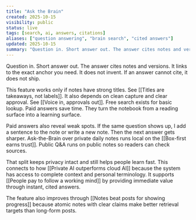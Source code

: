 ```yaml
---
title: "Ask the Brain"
created: 2025-10-15
visibility: public
status: live
tags: [search, ai, answers, citations]
aliases: ["question answering", "brain search", "cited answers"]
updated: 2025-10-15
summary: "Question in. Short answer out. The answer cites notes and versions. It links to the exact anchor you need. It does not invent. If an answer cannot cite, it does not ship."
---
```


Question in. Short answer out. The answer cites notes and versions. It links to the exact anchor you need. It does not invent. If an answer cannot cite, it does not ship.

This feature works only if notes have strong titles. See [[Titles are takeaways, not labels]]. It also depends on clean capture and clear approval. See [[Voice in, approvals out]]. Free search exists for basic lookup. Paid answers save time. They turn the notebook from a reading surface into a learning surface.

Paid answers also reveal weak spots. If the same question shows up, I add a sentence to the note or write a new note. Then the next answer gets sharper. Ask-the-Brain over private daily notes runs local on the [[Box-first earns trust]]. Public Q&A runs on public notes so readers can check sources.

That split keeps privacy intact and still helps people learn fast. This connects to how [[Private AI outperforms cloud AI]] because the system has access to complete context and personal terminology. It supports [[People pay to follow a working mind]] by providing immediate value through instant, cited answers.

The feature also improves through [[Notes beat posts for showing progress]] because atomic notes with clear claims make better retrieval targets than long-form posts.
